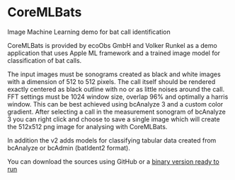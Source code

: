 # CoreMLBats
Image Machine Learning demo for bat call identification

CoreMLBats is provided by ecoObs GmbH and Volker Runkel as a demo application that uses Apple ML framework and a trained image model for classification of bat calls.

The input images must be sonograms created as black and white images with a dimension of 512 to 512 pixels. The call itself should be rendered exactly centered as black outline with no or as little noises around the call. FFT settings must be 1024 window size, overlap 96% and optimally a harris window. This can be best achieved using bcAnalyze 3 and a custom color gradient. After selecting a call in the measurement sonogram of bcAnalyze 3 you can right click and choose to save a single image which will create the 512x512 png image for analysing with CoreMLBats.

In addition the v2 adds models for classifying tabular data created from bcAnalyze or bcAdmin (batIdent2 format).

You can download the sources using GitHub or a [binary version ready to run](docs/CoreMLBats.zip)
